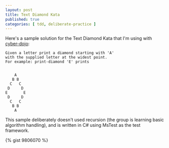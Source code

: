 ```yaml
---
layout: post
title: Text Diamond Kata
published: true
categories: [ tdd, deliberate-practice ]
---
```


Here's a sample solution for the Text Diamond Kata that I'm using with 
[cyber-dojo](http://cyber-dojo.com): 

	Given a letter print a diamond starting with 'A' 
	with the supplied letter at the widest point. 
	For example: print-diamond 'E' prints

	
	    A
	   B B
	  C   C
	 D     D
	E       E
	 D     D
	  C   C
	   B B
	    A
    
This sample deliberately doesn't used recursion (the group is learning basic 
algorithm handling), and is written in C# using MsTest as the test framework.

{% gist 9806070 %}
